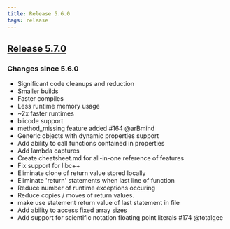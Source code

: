 ```yaml
---
title: Release 5.6.0
tags: release
---
```

## [Release 5.7.0](https://github.com/ChaiScript/ChaiScript/releases/tag/v5.7.0 "Release 5.7.0")



### Changes since 5.6.0
* Significant code cleanups and reduction
* Smaller builds
* Faster compiles
* Less runtime memory usage
* ~2x faster runtimes
* biicode support
* method_missing feature added #164 @arBmind
* Generic objects with dynamic properties support
* Add ability to call functions contained in properties
* Add lambda captures
* Create cheatsheet.md for all-in-one reference of features
* Fix support for libc++
* Eliminate clone of return value stored locally
* Eliminate 'return' statements when last line of function
* Reduce number of runtime exceptions occuring
* Reduce copies / moves of return values.
* make use statement return value of last statement in file
* Add ability to access fixed array sizes
* Add support for scientific notation floating point literals #174 @totalgee




